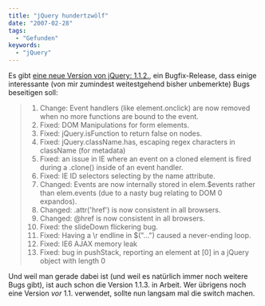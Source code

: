 ```yaml
---
title: "jQuery hundertzwölf"
date: "2007-02-28"
tags:
  - "Gefunden"
keywords:
  - "jQuery"
---
```


Es gibt [eine neue Version von jQuery: 1.1.2.](http://jquery.com/blog/2007/02/27/jquery-112/), ein Bugfix-Release, dass einige interessante (von mir zumindest weitestgehend bisher unbemerkte) Bugs beseitigen soll:

> 1. Change: Event handlers (like element.onclick) are now removed when no more functions are bound to the event.
> 2. Fixed: DOM Manipulations for form elements.
> 3. Fixed: jQuery.isFunction to return false on nodes.
> 4. Fixed: jQuery.className.has, escaping regex characters in className (for metadata)
> 5. Fixed: an issue in IE where an event on a cloned element is fired during a .clone() inside of an event handler.
> 6. Fixed: IE ID selectors selecting by the name attribute.
> 7. Changed: Events are now internally stored in elem.$events rather than elem.events (due to a nasty bug relating to DOM 0 expandos).
> 8. Changed: .attr('href') is now consistent in all browsers.
> 9. Changed: @href is now consistent in all browsers.
> 10. Fixed: the slideDown flickering bug.
> 11. Fixed: Having a \\r endline in $("...") caused a never-ending loop.
> 12. Fixed: IE6 AJAX memory leak
> 13. Fixed: bug in pushStack, reporting an element at \[0\] in a jQuery object with length 0

Und weil man gerade dabei ist (und weil es natürlich immer noch weitere Bugs gibt), ist auch schon die Version 1.1.3. in Arbeit. Wer übrigens noch eine Version _vor_ 1.1. verwendet, sollte nun langsam mal die switch machen.
